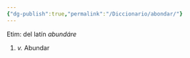 ```yaml
---
{"dg-publish":true,"permalink":"/Diccionario/abondar/"}
---
```


Etim: del latín *abundáre*
1. *v.* Abundar